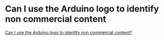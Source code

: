 # Can I use the Arduino logo to identify non commercial content

[Can I use the Arduino logo to identify non commercial content?](https://www.arduino.cc/en/Main/FAQ#toc7)
